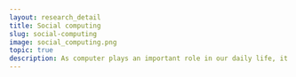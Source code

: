 ```yaml
---
layout: research_detail
title: Social computing
slug: social-computing
image: social_computing.png
topic: true
description: As computer plays an important role in our daily life, it is becoming also important to understand social interaction within a computerized society. Social Computing is an area of research intersecting computer science and social science to understand and support any sort of social behavior in or through computational systems.
---
```

